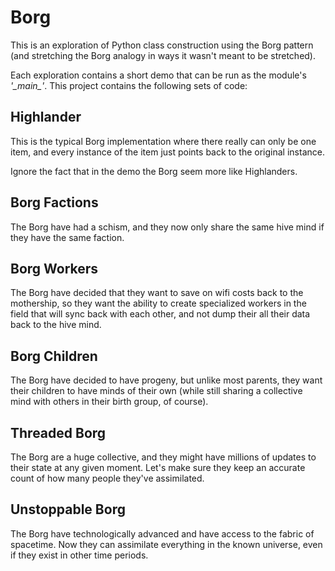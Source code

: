 # Borg

This is an exploration of Python class construction using the Borg 
pattern (and stretching the Borg analogy in ways it wasn't meant to be 
stretched).

Each exploration contains a short demo that can be run as the module's
*'\__main\__'*. This project contains the following sets of code:

## Highlander

This is the typical Borg implementation where there really can only be
one item, and every instance of the item just points back to the
original instance.

Ignore the fact that in the demo the Borg seem more like Highlanders.

## Borg Factions

The Borg have had a schism, and they now only share the same hive mind
if they have the same faction.

## Borg Workers

The Borg have decided that they want to save on wifi costs back to the
mothership, so they want the ability to create specialized workers in 
the field that will sync back with each other, and not dump their all
their data back to the hive mind.

## Borg Children

The Borg have decided to have progeny, but unlike most parents, they
want their children to have minds of their own (while still sharing a
collective mind with others in their birth group, of course).

## Threaded Borg

The Borg are a huge collective, and they might have millions of updates
to their state at any given moment. Let's make sure they keep an
accurate count of how many people they've assimilated.

## Unstoppable Borg

The Borg have technologically advanced and have access to the fabric of
spacetime. Now they can assimilate everything in the known universe, even
if they exist in other time periods.
